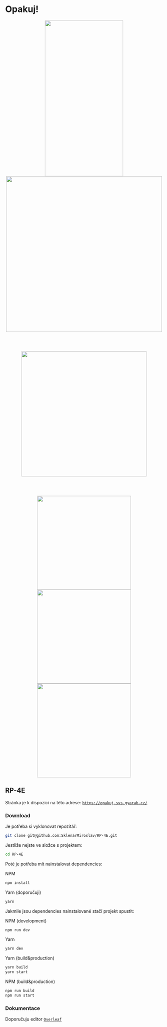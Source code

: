# Opakuj!

<p align="center" width="100%">
   <img src="https://media.tenor.com/KzbzX15Yq-AAAAAC/yuru-camp-nadeshiko.gif" width="250" height="498">
   <img src="https://media.tenor.com/vdUn-uU1EWwAAAAC/nadeshiko-kagamihara-yuru-camp.gif" width="498" height="498">
</p>
<br></br>
<p align="center" width="100%">
<img src="https://64.media.tumblr.com/1e759bac0d72a6b866fd2705d9ba8202/tumblr_np2wer0Urv1qjz3kqo1_500.gif" width="400" height="400">
</p>
<br></br>
<p align="center">
<img src="https://media.tenor.com/8WPW-T8L3nkAAAAM/bocchi-the-rock-bocchi.gif" width="300" height="300" />
<img src="https://preview.redd.it/spinning-ryo-v0-ptnc0nvm8p7a1.gif?width=480&auto=webp&s=0d48e18579e07bcd3fce1de83c858870b21d96b2" width="300" height="300" />
<img src="https://media.tenor.com/-FrcCsUig4sAAAAC/spin-bocchi.gif" width="300" height="300" />
</p>

## RP-4E

Stránka je k dispozici na této adrese:
[`https://opakuj.svs.gyarab.cz/`](https://opakuj.svs.gyarab.cz/)


### Download

Je potřeba si vyklonovat repozitář:
```bash
git clone git@github.com:SklenarMiroslav/RP-4E.git
```
Jestliže nejste ve složce s projektem:
```bash
cd RP-4E
```
Poté je potřeba mít nainstalovat dependencies:

NPM
```bash
npm install
```
Yarn (doporučuji)
```bash
yarn
```
Jakmile jsou dependencies nainstalované stačí projekt spustit:

NPM (development)
```bash
npm run dev
```
Yarn
```bash
yarn dev
```
Yarn (build&production)
```bash
yarn build
yarn start
```
NPM (build&production)
```bash
npm run build
npm run start
```

### Dokumentace

Doporučuju editor [`Overleaf`](https://www.overleaf.com)
